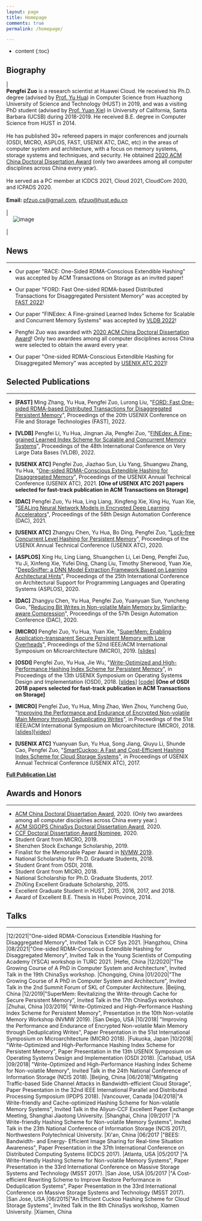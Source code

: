 ```yaml
---
layout: page
title: Homepage
comments: true
permalink: /homepage/

---
```


* content
{:toc}

 
## Biography
 
| <br> **Pengfei Zuo** is a research scientist at Huawei Cloud. He received his Ph.D. degree (advised by [Prof. Yu Hua](https://csyhua.github.io/csyhua/index.html)) in Computer Science from Huazhong University of Science and Technology (HUST) in 2019, and was a visiting PhD student (advised by [Prof. Yuan Xie](https://www.ece.ucsb.edu/~yuanxie/)) in University of California, Santa Barbara (UCSB) during 2018-2019. He received B.E. degree in Computer Science from HUST in 2014. <br><br>He has published 30+ refereed papers in major conferences and journals (OSDI, MICRO, ASPLOS, FAST, USENIX ATC, DAC, etc) in the areas of computer system and architecture, with a focus on memory systems, storage systems and techniques, and security. He obtained [2020 ACM China Doctoral Dissertation Award](https://www.acmturc.com/2021/cn/doctoral_thesis_award.html) (only two awardees among all computer disciplines across China every year). <br><br> He served as a PC member at ICDCS 2021, Cloud 2021, CloudCom 2020, and ICPADS 2020. <br> <br> **Email:** <pfzuo.cs@gmail.com>, <pfzuo@hust.edu.cn>   <br> <br> | <br> &emsp; ![image](https://pfzuo.github.io/images/zuo-2021.jpg) <br> <br> |


## News

---

* Our paper "RACE: One-Sided RDMA-Conscious Extendible Hashing" was accepted by ACM Transactions on Storage as an invited paper!

* Our paper "FORD: Fast One-sided RDMA-based Distributed Transactions for Disaggregated Persistent Memory" was accepted by [FAST 2022](https://www.usenix.org/conference/fast22)!

* Our paper "FINEdex: A Fine-grained Learned Index Scheme for Scalable and Concurrent Memory Systems" was accepted by [VLDB 2022](https://vldb.org/2022/)!

* Pengfei Zuo was awarded with [2020 ACM China Doctoral Dissertation Award](https://www.acmturc.com/2021/cn/doctoral_thesis_award.html)! Only two awardees among all computer disciplines across China were selected to obtain the award every year.

* Our paper "One-sided RDMA-Conscious Extendible Hashing for Disaggregated Memory" was accepted by [USENIX ATC 2021](https://www.usenix.org/conference/atc21)!


## Selected Publications  

---

* **[FAST]** Ming Zhang, Yu Hua, Pengfei Zuo, Lurong Liu, "[FORD: Fast One-sided RDMA-based Distributed Transactions for Disaggregated Persistent Memory](https://pfzuo.github.io/)", Proceedings of the 20th USENIX Conference on File and Storage Technologies (FAST), 2022.

* **[VLDB]** Pengfei Li, Yu Hua, Jingnan Jia, Pengfei Zuo, "[FINEdex: A Fine-grained Learned Index Scheme for Scalable and Concurrent Memory Systems](https://pfzuo.github.io/)", Proceedings of the 48th International Conference on Very Large Data Bases (VLDB), 2022.

* **[USENIX ATC]** Pengfei Zuo, Jiazhao Sun, Liu Yang, Shuangwu Zhang, Yu Hua, "[One-sided RDMA-Conscious Extendible Hashing for Disaggregated Memory](https://www.usenix.org/conference/atc21/presentation/zuo)", Proceedings of the USENIX Annual Technical Conference (USENIX ATC), 2021. **[One of USENIX ATC 2021 papers selected for fast-track publication in ACM Transactions on Storage]**

* **[DAC]** Pengfei Zuo, Yu Hua, Ling Liang, Xingfeng Xie, Xing Hu, Yuan Xie, "[SEALing Neural Network Models in Encrypted Deep Learning Accelerators](https://csyhua.github.io/csyhua/hua-dac2021-seal.pdf)", Proceedings of the 58th Design Automation Conference (DAC), 2021.

* **[USENIX ATC]** Zhangyu Chen, Yu Hua, Bo Ding, Pengfei Zuo, "[Lock-free Concurrent Level Hashing for Persistent Memory](https://csyhua.github.io/csyhua/hua-atc2020.pdf)", Proceedings of the USENIX Annual Technical Conference (USENIX ATC), 2020.

* **[ASPLOS]** Xing Hu, Ling Liang, Shuangchen Li, Lei Deng, Pengfei Zuo, Yu Ji, Xinfeng Xie, Yufei Ding, Chang Liu, Timothy Sherwood, Yuan Xie, "[DeepSniffer: a DNN Model Extraction Framework Based on Learning Architectural Hints](https://dl.acm.org/doi/abs/10.1145/3373376.3378460)", Proceedings of the 25th International Conference on Architectural Support for Programming Languages and Operating Systems (ASPLOS), 2020. 

* **[DAC]** Zhangyu Chen, Yu Hua, Pengfei Zuo, Yuanyuan Sun, Yuncheng Guo, "[Reducing Bit Writes in Non-volatile Main Memory by Similarity-aware Compression](https://csyhua.github.io/csyhua/hua-dac2020-simcom.pdf)", Proceedings of the 57th Design Automation Conference (DAC), 2020.  

* **[MICRO]** Pengfei Zuo, Yu Hua, Yuan Xie, "[SuperMem: Enabling Application-transparent Secure Persistent Memory with Low Overheads](https://csyhua.github.io/csyhua/hua-micro2019.pdf)", Proceedings of the 52nd IEEE/ACM International Symposium on Microarchitecture (MICRO), 2019.    [[slides](https://csyhua.github.io/csyhua/hua-micro2019-slides.pdf)]

* **[OSDI]** Pengfei Zuo, Yu Hua, Jie Wu, "[Write-Optimized and High-Performance Hashing Index Scheme for Persistent Memory](https://csyhua.github.io/csyhua/hua-OSDI2018.pdf)", in Proceedings of the 13th USENIX Symposium on Operating Systems Design and Implementation (OSDI), 2018. [[slides](https://www.usenix.org/sites/default/files/conference/protected-files/osdi18_slides_zuo.pdf)] [[code](https://github.com/Pfzuo/Level-Hashing)] **[One of OSDI 2018 papers selected for fast-track publication in ACM Transactions on Storage]**

* **[MICRO]** Pengfei Zuo, Yu Hua, Ming Zhao, Wen Zhou, Yuncheng Guo, "[Improving the Performance and Endurance of Encrypted Non-volatile Main Memory through Deduplicating Writes](https://csyhua.github.io/csyhua/hua-MICRO2018.pdf)", in Proceedings of the 51st IEEE/ACM International Symposium on Microarchitecture (MICRO), 2018. [[slides](https://csyhua.github.io/csyhua/hua-micro2018-slides.pdf)][[video](https://youtu.be/CU-RVr8wOk0)]

* **[USENIX ATC]** Yuanyuan Sun, Yu Hua, Song Jiang, Qiuyu Li, Shunde Cao, Pengfei Zuo, "[SmartCuckoo: A Fast and Cost-Efficient Hashing Index Scheme for Cloud Storage Systems](https://csyhua.github.io/csyhua/hua-atc2017.pdf)", in Proceedings of USENIX Annual Technical Conference (USENIX ATC), 2017.

[**Full Publication List**](http://pfzuo.github.io/publication/)


## Awards and Honors

---
*  [ACM China Doctoral Dissertation Award](https://www.acmturc.com/2021/cn/doctoral_thesis_award.html), 2020. (Only two awardees among all computer disciplines across China every year.)
*  [ACM SIGOPS ChinaSys Doctoral Dissertation Award](https://chinasys.org/doku.php?id=home), 2020.
*  [CCF Doctoral Dissertation Award Nominee](https://www.ccf.org.cn/yxbsxwlwjtm/2021-01-14/721436.shtml), 2020.
*  Student Grant from MICRO, 2019.
*  Shenzhen Stock Exchange Scholarship, 2019.
*  Finalist for the Memorable Paper Award in [NVMW 2019](http://nvmw.ucsd.edu/).
*  National Scholarship for Ph.D. Graduate Students, 2018.
*  Student Grant from OSDI, 2018.
*  Student Grant from MICRO, 2018.
*  National Scholarship for Ph.D. Graduate Students, 2017.
*  ZhiXing Excellent Graduate Scholarship, 2015.
*  Excellent Graduate Student in HUST, 2015, 2016, 2017, and 2018.
*  Award of Excellent B.E. Thesis in Hubei Province, 2014.



## Talks

---

|12/2021|"One-sided RDMA-Conscious Extendible Hashing for Disaggregated Memory", Invited Talk in CCF Sys 2021. |Hangzhou, China
|08/2021|"One-sided RDMA-Conscious Extendible Hashing for Disaggregated Memory", Invited Talk in the Young Scientists of Computing Academy (YSCA) workshop in TURC 2021. |Hefei, China
|12/2020|"The Growing Course of A PhD in Computer System and Architecture", Invited Talk in the 19th ChinaSys workshop. |Chongqing, China
|01/2020|"The Growing Course of A PhD in Computer System and Architecture", Invited Talk in the 2nd Summit Forum of SKL of Computer Architecture. |Beijing, China
|12/2019|"SuperMem: Revitalizing the Write-through Cache for Secure Persistent Memory", Invited Talk in the 17th ChinaSys workshop. |Zhuhai, China
|03/2019| "Write-Optimized and High-Performance Hashing Index Scheme for Persistent Memory", Presentation in the 10th Non-volatile Memory Workshop (NVMW 2019). |San Deigo, USA
|10/2018| "Improving the Performance and Endurance of Encrypted Non-volatile Main Memory through Deduplicating Writes", Paper Presentation in the  51st International Symposium on Microarchitecture (MICRO 2018). |Fukuoka, Japan
|10/2018| "Write-Optimized and High-Performance Hashing Index Scheme for Persistent Memory", Paper Presentation in the 13th USENIX Symposium on Operating Systems Design and Implementation (OSDI 2018). |Carlsbad, USA
|09/2018| "Write-Optimized and High-Performance Hashing Index Scheme for Non-volatile Memory", Invited Talk in the 24th National Conference of Information Storage (NCIS 2018). |Beijing, China
|06/2018|"Mitigating Traffic-based Side Channel Attacks in Bandwidth-efficient Cloud Storage", Paper Presentation in the 32nd IEEE International Parallel and Distributed Processing Symposium (IPDPS 2018). |Vancouver, Canada
|04/2018|"A Write-friendly and Cache-optimized Hashing Scheme for Non-volatile Memory Systems", Invited Talk in the Aliyun-CCF Excellent Paper Exchange Meeting, Shanghai Jiaotong University. |Shanghai, China
|09/2017 |"A Write-friendly Hashing Scheme for Non-volatile Memory Systems", Invited Talk in the 23th National Conference of Information Storage (NCIS 2017), Northwestern Polytechnical University. |Xi'an, China
|06/2017 |"BEES: Bandwidth- and Energy- Efficient Image Sharing for Real-time Situation Awareness", Paper Presentation in the 37th International Conference on Distributed Computing Systems (ICDCS 2017). |Atlanta, USA
|05/2017 |"A Write-friendly Hashing Scheme for Non-volatile Memory Systems", Paper Presentation in the 33rd International Conference on Massive Storage Systems and Technology (MSST 2017). |San Jose, USA
|05/2017 |"A Cost-efficient Rewriting Scheme to Improve Restore Performance in Deduplication Systems", Paper Presentation in the 33rd International Conference on Massive Storage Systems and Technology (MSST 2017). |San Jose, USA
|06/2015|"An Efficient Cuckoo Hashing Scheme for Cloud Storage Systems", Invited Talk in the 8th ChinaSys workshop, Xiamen University. |Xiamen, China
